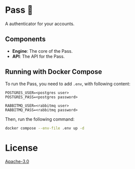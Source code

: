 # Pass 🔑
A authenticator for your accounts.

## Components
 - **Engine**: The core of the Pass.
 - **API**: The API for the Pass.


## Running with Docker Compose
To run the Pass, you need to add `.env`, with following content:
```env
POSTGRES_USER=<postgres user>
POSTGRES_PASS=<postgres password>

RABBITMQ_USER=<rabbitmq user>
RABBITMQ_PASS=<rabbitmq password>
```

Then, run the following command:
```bash
docker compose --env-file .env up -d
```

# License
[Apache-3.0](./LICENSE)
